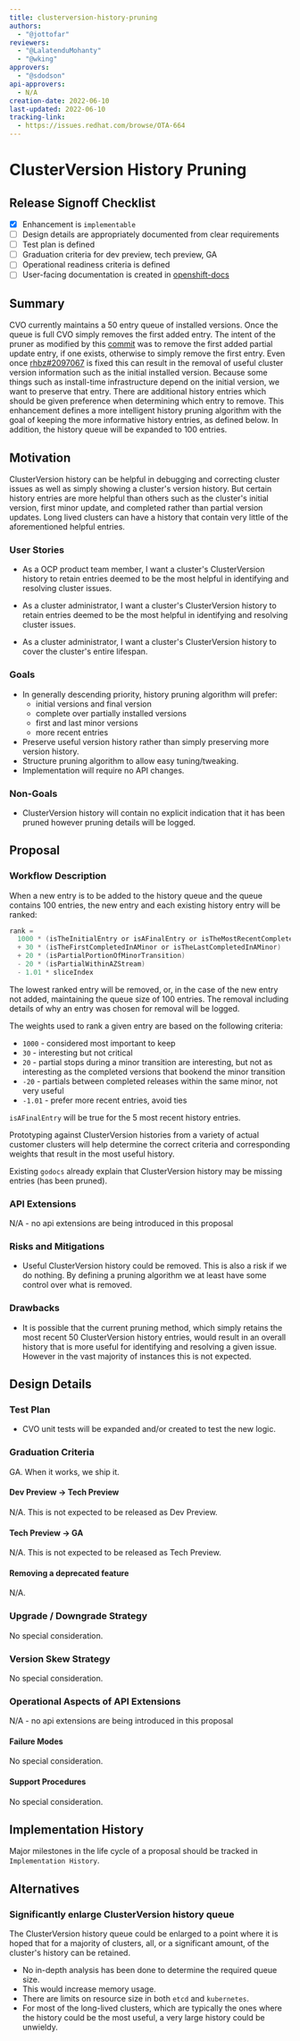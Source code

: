 ```yaml
---
title: clusterversion-history-pruning
authors:
  - "@jottofar"
reviewers:
  - "@LalatenduMohanty"
  - "@wking"
approvers:
  - "@sdodson"
api-approvers:
  - N/A
creation-date: 2022-06-10
last-updated: 2022-06-10
tracking-link:
  - https://issues.redhat.com/browse/OTA-664
---
```


# ClusterVersion History Pruning

## Release Signoff Checklist

- [X] Enhancement is `implementable`
- [ ] Design details are appropriately documented from clear requirements
- [ ] Test plan is defined
- [ ] Graduation criteria for dev preview, tech preview, GA
- [ ] Operational readiness criteria is defined
- [ ] User-facing documentation is created in [openshift-docs](https://github.com/openshift/openshift-docs/)

## Summary

CVO currently maintains a 50 entry queue of installed versions.
Once the queue is full CVO simply removes the first added entry.
The intent of the pruner as modified by this [commit][commit] was to remove the first added partial update entry, if one exists, otherwise to simply remove the first entry.
Even once [rhbz#2097067][rhbz-2097067] is fixed this can result in the removal of useful cluster version information such as the initial installed version.
Because some things such as install-time infrastructure depend on the initial version, we want to preserve that entry.
There are additional history entries which should be given preference when determining which entry to remove.
This enhancement defines a more intelligent history pruning algorithm with the goal of keeping the more informative history entries, as defined below.
In addition, the history queue will be expanded to 100 entries.

## Motivation

ClusterVersion history can be helpful in debugging and correcting cluster issues as well as simply showing a cluster's version history.
But certain history entries are more helpful than others such as the cluster's initial version, first minor update, and completed rather than partial version updates.
Long lived clusters can have a history that contain very little of the aforementioned helpful entries.

### User Stories

* As a OCP product team member, I want a cluster's ClusterVersion history to retain entries deemed to be the most helpful in identifying and resolving cluster issues.

* As a cluster administrator, I want a cluster's ClusterVersion history to retain entries deemed to be the most helpful in identifying and resolving cluster issues.

* As a cluster administrator, I want a cluster's ClusterVersion history to cover the cluster's entire lifespan.

### Goals

* In generally descending priority, history pruning algorithm will prefer:
  * initial versions and final version
  * complete over partially installed versions
  * first and last minor versions
  * more recent entries
* Preserve useful version history rather than simply preserving more version history.
* Structure pruning algorithm to allow easy tuning/tweaking.
* Implementation will require no API changes.

### Non-Goals

* ClusterVersion history will contain no explicit indication that it has been pruned however pruning details will be logged.

## Proposal

### Workflow Description

When a new entry is to be added to the history queue and the queue contains 100 entries, the new entry and each existing history entry will be ranked:
```go
rank =
  1000 * (isTheInitialEntry or isAFinalEntry or isTheMostRecentCompletedEntry)
  + 30 * (isTheFirstCompletedInAMinor or isTheLastCompletedInAMinor)
  + 20 * (isPartialPortionOfMinorTransition)
  - 20 * (isPartialWithinAZStream)
  - 1.01 * sliceIndex
```
The lowest ranked entry will be removed, or, in the case of the new entry not added, maintaining the queue size of 100 entries.
The removal including details of why an entry was chosen for removal will be logged.

The weights used to rank a given entry are based on the following criteria:
* `1000` - considered most important to keep
* `30` - interesting but not critical  
* `20` - partial stops during a minor transition are interesting, but not as interesting as the completed versions that bookend the minor transition
* `-20` - partials between completed releases within the same minor, not very useful
* `-1.01` - prefer more recent entries, avoid ties

`isAFinalEntry` will be true for the 5 most recent history entries.

Prototyping against ClusterVersion histories from a variety of actual customer clusters will help determine the correct criteria and corresponding weights that result in the most useful history.

Existing `godocs` already explain that ClusterVersion history may be missing entries (has been pruned).

### API Extensions

N/A - no api extensions are being introduced in this proposal

### Risks and Mitigations

* Useful ClusterVersion history could be removed.
This is also a risk if we do nothing.
By defining a pruning algorithm we at least have some control over what is removed.

### Drawbacks

* It is possible that the current pruning method, which simply retains the most recent 50 ClusterVersion history entries, would result in an overall history that is more useful for identifying and resolving a given issue.
However in the vast majority of instances this is not expected.

## Design Details

### Test Plan

* CVO unit tests will be expanded and/or created to test the new logic.

### Graduation Criteria

GA. When it works, we ship it.

#### Dev Preview -> Tech Preview

N/A. This is not expected to be released as Dev Preview.

#### Tech Preview -> GA

N/A. This is not expected to be released as Tech Preview.

#### Removing a deprecated feature

N/A.

### Upgrade / Downgrade Strategy

No special consideration.

### Version Skew Strategy

No special consideration.

### Operational Aspects of API Extensions

N/A - no api extensions are being introduced in this proposal

#### Failure Modes

No special consideration.

#### Support Procedures

No special consideration.

## Implementation History

Major milestones in the life cycle of a proposal should be tracked in `Implementation History`.

## Alternatives

### Significantly enlarge ClusterVersion history queue

The ClusterVersion history queue could be enlarged to a point where it is hoped that for a majority of clusters, all, or a significant amount, of the cluster's history can be retained.

* No in-depth analysis has been done to determine the required queue size.
* This would increase memory usage.
* There are limits on resource size in both `etcd` and `kubernetes`.
* For most of the long-lived clusters, which are typically the ones where the history could be the most useful, a very large history could be unwieldy.

[commit]: https://github.com/openshift/cluster-version-operator/commit/6971c2bce79327fd51045fe6726c5d9c4524aaed
[rhbz-2097067]: https://bugzilla.redhat.com/show_bug.cgi?id=2097067
